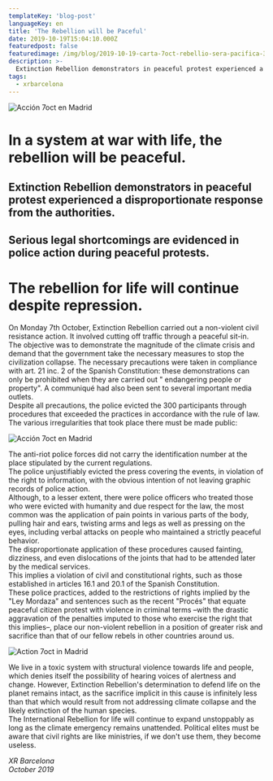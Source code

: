 ```yaml
---
templateKey: 'blog-post'
languageKey: en
title: 'The Rebellion will be Paceful'
date: 2019-10-19T15:04:10.000Z
featuredpost: false
featuredimage: /img/blog/2019-10-19-carta-7oct-rebellio-sera-pacifica-3.jpg
description: >-
  Extinction Rebellion demonstrators in peaceful protest experienced a disproportionate response from the authorities.
tags:
  - xrbarcelona
---
```


![Acción 7oct en Madrid](/img/blog/2019-10-19-carta-7oct-rebellio-sera-pacifica-1.png)

# In a system at war with life, the rebellion will be peaceful.

## Extinction Rebellion demonstrators in peaceful protest experienced a disproportionate response from the authorities.

## Serious legal shortcomings are evidenced in police action during peaceful protests.

# The rebellion for life will continue despite repression.

On Monday 7th October, Extinction Rebellion carried out a non-violent civil resistance action. It involved cutting off traffic through a peaceful sit-in.  
The objective was to demonstrate the magnitude of the climate crisis and demand that the government take the necessary measures to stop the civilization collapse.  The necessary precautions were taken in compliance with art. 21 inc. 2 of the Spanish Constitution: these demonstrations can only be prohibited when they are carried out " endangering people or property". A communiqué had also been sent to several important media outlets.  
Despite all precautions, the police evicted the 300 participants through procedures that exceeded the practices in accordance with the rule of law. The various irregularities that took place there must be made public:  

![Acción 7oct en Madrid](/img/blog/2019-10-19-carta-7oct-rebellio-sera-pacifica-2.png)

The anti-riot police forces did not carry the identification number at the place stipulated by the current regulations.  
The police unjustifiably evicted the press covering the events, in violation of the right to information, with the obvious intention of not leaving graphic records of police action.  
Although, to a lesser extent, there were police officers who treated those who were evicted with humanity and due respect for the law, the most common was the application of pain points in various parts of the body, pulling hair and ears, twisting arms and legs as well as pressing on the eyes, including verbal attacks on people who maintained a strictly peaceful behavior.  
The disproportionate application of these procedures caused fainting, dizziness, and even dislocations of the joints that had to be attended later by the medical services.  
This implies a violation of civil and constitutional rights, such as those established in articles 16.1 and 20.1 of the Spanish Constitution.  
These police practices, added to the restrictions of rights implied by the "Ley Mordaza" and sentences such as the recent "Procés" that equate peaceful citizen protest with violence in criminal terms –with the drastic aggravation of the penalties imputed to those who exercise the right that this implies–, place our non-violent rebellion in a position of greater risk and sacrifice than that of our fellow rebels in other countries around us.

![Action 7oct in Madrid](/img/blog/2019-10-19-carta-7oct-rebellio-sera-pacifica-3.png)

We live in a toxic system with structural violence towards life and people, which denies itself the possibility of hearing voices of alertness and change. However, Extinction Rebellion's determination to defend life on the planet remains intact, as the sacrifice implicit in this cause is infinitely less than that which would result from not addressing climate collapse and the likely extinction of the human species.  
The International Rebellion for life will continue to expand unstoppably as long as the climate emergency remains unattended. Political elites must be aware that civil rights are like ministries, if we don't use them, they become useless.

*XR Barcelona*  
*October 2019*
